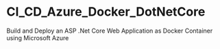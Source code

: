# CI_CD_Azure_Docker_DotNetCore
Build and Deploy an ASP .Net Core Web Application as Docker Container using Microsoft Azure
